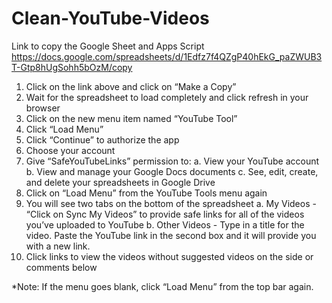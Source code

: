 # Clean-YouTube-Videos

Link to copy the Google Sheet and Apps Script
https://docs.google.com/spreadsheets/d/1Edfz7f4QZgP40hEkG_paZWUB3T-Gtp8hUgSohh5bOzM/copy

1. Click on the link above and click on “Make a Copy”
2. Wait for the spreadsheet to load completely and click refresh in your browser
3. Click on the new menu item named “YouTube Tool”
4. Click “Load Menu”
5. Click “Continue” to authorize the app
6. Choose your account 
7. Give “SafeYouTubeLinks” permission to:
    a. View your YouTube account
    b. View and manage your Google Docs documents
    c. See, edit, create, and delete your spreadsheets in Google Drive
8. Click on “Load Menu” from the YouTube Tools menu again
9. You will see two tabs on the bottom of the spreadsheet
    a. My Videos - “Click on Sync My Videos” to provide safe links for all of the videos you’ve uploaded to YouTube
    b. Other Videos - Type in a title for the video. Paste the YouTube link in the second box and it will provide you with a new link. 
10. Click links to view the videos without suggested videos on the side or comments below

*Note: If the menu goes blank, click “Load Menu” from the top bar again. 




